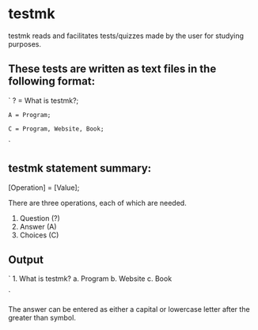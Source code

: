 # testmk

testmk reads and facilitates tests/quizzes made by the user
for studying purposes.

## These tests are written as text files in the following format:

`
	? = What is testmk?;

	A = Program;

	C = Program, Website, Book;
`

## testmk statement summary:

[Operation] = [Value];

There are three operations, each of which are needed.

1. Question (?)
2. Answer   (A)
3. Choices  (C)

## Output

`
	1. What is testmk?
	a. Program
	b. Website
	c. Book
>
`

The answer can be entered as either a capital or lowercase letter after the
greater than symbol.
